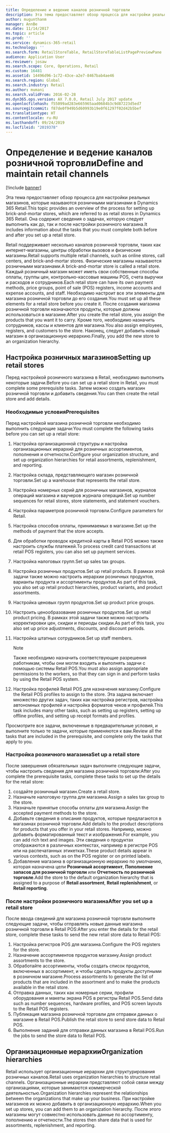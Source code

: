 ```yaml
---
title: Определение и ведение каналов розничной торговли
description: Эта тема предоставляет обзор процесса для настройки реальных магазинов, которые называются розничными магазинами в Dynamics 365 Retail. Она содержит сведения о задачах, которую следует выполнить как до, так и после настройки розничного магазина.
author: mugunthanm
manager: AnnBe
ms.date: 11/14/2017
ms.topic: article
ms.prod: ''
ms.service: dynamics-365-retail
ms.technology: ''
ms.search.form: RetailStoreTable, RetailStoreTableListPagePreviewPane
audience: Application User
ms.reviewer: josaw
ms.search.scope: Core, Operations, Retail
ms.custom: 16481
ms.assetid: 14496d96-1c72-43ce-a2e7-8467bab4ae46
ms.search.region: Global
ms.search.industry: Retail
ms.author: mumani
ms.search.validFrom: 2016-02-28
ms.dyn365.ops.version: AX 7.0.0, Retail July 2017 update
ms.openlocfilehash: f55099ad283e665965aad0684b3c9d87223d5ed7
ms.sourcegitcommit: f87de0f949b5d60993b19e0f61297f02d42b5bef
ms.translationtype: HT
ms.contentlocale: ru-RU
ms.lasthandoff: 09/24/2019
ms.locfileid: "2019378"
---
```

# <a name="define-and-maintain-retail-channels"></a><span data-ttu-id="94e80-104">Определение и ведение каналов розничной торговли</span><span class="sxs-lookup"><span data-stu-id="94e80-104">Define and maintain retail channels</span></span>

[!include [banner](includes/banner.md)]

<span data-ttu-id="94e80-105">Эта тема предоставляет обзор процесса для настройки реальных магазинов, которые называются розничными магазинами в Dynamics 365 Retail.</span><span class="sxs-lookup"><span data-stu-id="94e80-105">This topic provides an overview of the process for setting up brick-and-mortar stores, which are referred to as retail stores in Dynamics 365 Retail.</span></span> <span data-ttu-id="94e80-106">Она содержит сведения о задачах, которую следует выполнить как до, так и после настройки розничного магазина.</span><span class="sxs-lookup"><span data-stu-id="94e80-106">It includes information about the tasks that you must complete both before and after you set up a retail store.</span></span>

<span data-ttu-id="94e80-107">Retail поддерживает несколько каналов розничной торговли, таких как интернет-магазины, центры обработки вызовов и физические магазины.</span><span class="sxs-lookup"><span data-stu-id="94e80-107">Retail supports multiple retail channels, such as online stores, call centers, and brick-and-mortar stores.</span></span> <span data-ttu-id="94e80-108">Физические магазины называются розничными магазинами.</span><span class="sxs-lookup"><span data-stu-id="94e80-108">A brick-and-mortar store is called a retail store.</span></span> <span data-ttu-id="94e80-109">Каждый розничный магазин может иметь свои собственные способы оплаты, группы цен, контрольно-кассовые машины POS, счета выручки и расходов и сотрудников.</span><span class="sxs-lookup"><span data-stu-id="94e80-109">Each retail store can have its own payment methods, price groups, point of sale (POS) registers, income accounts and expense accounts, and staff.</span></span> <span data-ttu-id="94e80-110">Необходимо настроит все эти элементы для магазина розничной торговли до его создания.</span><span class="sxs-lookup"><span data-stu-id="94e80-110">You must set up all these elements for a retail store before you create it.</span></span> <span data-ttu-id="94e80-111">После создания магазина розничной торговли назначаются продукты, которые должны использоваться в магазине.</span><span class="sxs-lookup"><span data-stu-id="94e80-111">After you create the retail store, you assign the products that you want it to carry.</span></span> <span data-ttu-id="94e80-112">Кроме того, необходимо назначить сотрудников, кассы и клиентов для магазина.</span><span class="sxs-lookup"><span data-stu-id="94e80-112">You also assign employees, registers, and customers to the store.</span></span> <span data-ttu-id="94e80-113">Наконец, следует добавить новый магазин в организационную иерархию.</span><span class="sxs-lookup"><span data-stu-id="94e80-113">Finally, you add the new store to an organization hierarchy.</span></span>

## <a name="setting-up-retail-stores"></a><span data-ttu-id="94e80-114">Настройка розничных магазинов</span><span class="sxs-lookup"><span data-stu-id="94e80-114">Setting up retail stores</span></span>

<span data-ttu-id="94e80-115">Перед настройкой розничного магазина в Retail, необходимо выполнить некоторые задачи.</span><span class="sxs-lookup"><span data-stu-id="94e80-115">Before you can set up a retail store in Retail, you must complete some prerequisite tasks.</span></span> <span data-ttu-id="94e80-116">Затем можно создать магазин розничной торговли и добавить сведения.</span><span class="sxs-lookup"><span data-stu-id="94e80-116">You can then create the retail store and add details.</span></span>

### <a name="prerequisites"></a><span data-ttu-id="94e80-117">Необходимые условия</span><span class="sxs-lookup"><span data-stu-id="94e80-117">Prerequisites</span></span>

<span data-ttu-id="94e80-118">Перед настройкой магазина розничной торговли необходимо выполнить следующие задачи:</span><span class="sxs-lookup"><span data-stu-id="94e80-118">You must complete the following tasks before you can set up a retail store:</span></span>

1. <span data-ttu-id="94e80-119">Настройка организационной структуры и настройка организационных иерархий для розничных ассортиментов, пополнения и отчетности.</span><span class="sxs-lookup"><span data-stu-id="94e80-119">Configure your organization structure, and set up organization hierarchies for retail assortments, replenishment, and reporting.</span></span>
2. <span data-ttu-id="94e80-120">Настройка склада, представляющего магазин розничной торговли.</span><span class="sxs-lookup"><span data-stu-id="94e80-120">Set up a warehouse that represents the retail store.</span></span>
3. <span data-ttu-id="94e80-121">Настройка номерных серий для розничных магазинов, журналов операций магазина и ваучеров журнала операций.</span><span class="sxs-lookup"><span data-stu-id="94e80-121">Set up number sequences for retail stores, store statements, and statement vouchers.</span></span>
4. <span data-ttu-id="94e80-122">Настройка параметров розничной торговли.</span><span class="sxs-lookup"><span data-stu-id="94e80-122">Configure parameters for Retail.</span></span>
5. <span data-ttu-id="94e80-123">Настройка способов оплаты, принимаемых в магазине.</span><span class="sxs-lookup"><span data-stu-id="94e80-123">Set up the methods of payment that the store accepts.</span></span>
6. <span data-ttu-id="94e80-124">Для обработки проводок кредитной карты в Retail POS можно также настроить службы платежей.</span><span class="sxs-lookup"><span data-stu-id="94e80-124">To process credit card transactions at retail POS registers, you can also set up payment services.</span></span>
7. <span data-ttu-id="94e80-125">Настройка налоговых групп.</span><span class="sxs-lookup"><span data-stu-id="94e80-125">Set up sales tax groups.</span></span>
8. <span data-ttu-id="94e80-126">Настройка розничных продуктов.</span><span class="sxs-lookup"><span data-stu-id="94e80-126">Set up retail products.</span></span> <span data-ttu-id="94e80-127">В рамках этой задачи также можно настроить иерархии розничных продуктов, варианты продукта и ассортименты продуктов.</span><span class="sxs-lookup"><span data-stu-id="94e80-127">As part of this task, you also set up retail product hierarchies, product variants, and product assortments.</span></span>
9. <span data-ttu-id="94e80-128">Настройка ценовых групп продуктов.</span><span class="sxs-lookup"><span data-stu-id="94e80-128">Set up product price groups.</span></span>
10. <span data-ttu-id="94e80-129">Настроить ценообразование розничных продуктов.</span><span class="sxs-lookup"><span data-stu-id="94e80-129">Set up retail product pricing.</span></span> <span data-ttu-id="94e80-130">В рамках этой задачи также можно настроить корректировки цен, скидки и периоды скидки.</span><span class="sxs-lookup"><span data-stu-id="94e80-130">As part of this task, you also set up price adjustments, discounts, and discount periods.</span></span>
11. <span data-ttu-id="94e80-131">Настройка штатных сотрудников.</span><span class="sxs-lookup"><span data-stu-id="94e80-131">Set up staff members.</span></span>

    > [!NOTE]
    > <span data-ttu-id="94e80-132">Также необходимо назначить соответствующие разрешения работникам, чтобы они могли входить и выполнять задачи с помощью системы Retail POS.</span><span class="sxs-lookup"><span data-stu-id="94e80-132">You must also assign appropriate permissions to the workers, so that they can sign in and perform tasks by using the Retail POS system.</span></span>

12. <span data-ttu-id="94e80-133">Настройка профилей Retail POS для назначения магазину.</span><span class="sxs-lookup"><span data-stu-id="94e80-133">Configure the Retail POS profiles to assign to the store.</span></span> <span data-ttu-id="94e80-134">Эта задача включает множество других задач, таких как настройка регистров, настройка автономных профилей и настройка форматов чеков и профилей.</span><span class="sxs-lookup"><span data-stu-id="94e80-134">This task includes many other tasks, such as setting up registers, setting up offline profiles, and setting up receipt formats and profiles.</span></span>

<span data-ttu-id="94e80-135">Просмотрите все задачи, включенные в предварительные условия, и выполните только те задачи, которые применяются к вам.</span><span class="sxs-lookup"><span data-stu-id="94e80-135">Review all the tasks that are included in the prerequisite, and complete only the tasks that apply to you.</span></span>

### <a name="set-up-a-retail-store"></a><span data-ttu-id="94e80-136">Настройка розничного магазина</span><span class="sxs-lookup"><span data-stu-id="94e80-136">Set up a retail store</span></span>

<span data-ttu-id="94e80-137">После завершения обязательных задач выполните следующие задачи, чтобы настроить сведения для магазина розничной торговли:</span><span class="sxs-lookup"><span data-stu-id="94e80-137">After you complete the prerequisite tasks, complete these tasks to set up the details for the retail store:</span></span>

1. <span data-ttu-id="94e80-138">создайте розничный магазин.</span><span class="sxs-lookup"><span data-stu-id="94e80-138">Create a retail store.</span></span>
2. <span data-ttu-id="94e80-139">Назначьте налоговую группа для магазина.</span><span class="sxs-lookup"><span data-stu-id="94e80-139">Assign a sales tax group to the store.</span></span>
3. <span data-ttu-id="94e80-140">Назначьте принятые способы оплаты для магазина.</span><span class="sxs-lookup"><span data-stu-id="94e80-140">Assign the accepted payment methods to the store.</span></span>
4. <span data-ttu-id="94e80-141">Добавьте сведения в описания продуктов, которые предлагаются в магазинах розничной торговли.</span><span class="sxs-lookup"><span data-stu-id="94e80-141">Add details to the product descriptions for products that you offer in your retail stores.</span></span> <span data-ttu-id="94e80-142">Например, можно добавить форматированный текст и изображения.</span><span class="sxs-lookup"><span data-stu-id="94e80-142">For example, you can add rich text and images.</span></span> <span data-ttu-id="94e80-143">Эти сведения о продуктах отображаются в различных контекстах, например в регистре POS или на распечатанных этикетках.</span><span class="sxs-lookup"><span data-stu-id="94e80-143">These product details appear in various contexts, such as on the POS register or on printed labels.</span></span>
5. <span data-ttu-id="94e80-144">Добавление магазина в организационную иерархию по умолчанию, которая назначена цели **Розничный ассортимент**, **Пополнение запасов для розничной торговли** или **Отчетность по розничной торговле**.</span><span class="sxs-lookup"><span data-stu-id="94e80-144">Add the store to the default organization hierarchy that is assigned to a purpose of **Retail assortment**, **Retail replenishment**, or **Retail reporting**.</span></span>

### <a name="after-you-set-up-a-retail-store"></a><span data-ttu-id="94e80-145">После настройки розничного магазина</span><span class="sxs-lookup"><span data-stu-id="94e80-145">After you set up a retail store</span></span>

<span data-ttu-id="94e80-146">После ввода сведений для магазина розничной торговли выполните следующие задачи, чтобы отправлять новые данные магазина розничной торговли в Retail POS:</span><span class="sxs-lookup"><span data-stu-id="94e80-146">After you enter the details for the retail store, complete these tasks to send the new retail store data to Retail POS:</span></span>

1. <span data-ttu-id="94e80-147">Настройка регистров POS для магазина.</span><span class="sxs-lookup"><span data-stu-id="94e80-147">Configure the POS registers for the store.</span></span>
2. <span data-ttu-id="94e80-148">Назначение ассортиментов продуктов магазину.</span><span class="sxs-lookup"><span data-stu-id="94e80-148">Assign product assortments to the store.</span></span>
3. <span data-ttu-id="94e80-149">Обработайте ассортименты, чтобы создать список продуктов, включенных в ассортимент, и чтобы сделать продукты доступными в розничном магазине.</span><span class="sxs-lookup"><span data-stu-id="94e80-149">Process assortments to generate the list of products that are included in the assortment and to make the products available in the retail store.</span></span>
4. <span data-ttu-id="94e80-150">Отправка данных, таких как номерные серии, профили оборудования и макеты экрана POS в регистры Retail POS.</span><span class="sxs-lookup"><span data-stu-id="94e80-150">Send data such as number sequences, hardware profiles, and POS screen layouts to the Retail POS registers.</span></span>
5. <span data-ttu-id="94e80-151">Публикация магазина розничной торговли для отправки данных о магазине в Retail POS.</span><span class="sxs-lookup"><span data-stu-id="94e80-151">Publish the retail store to send store data to Retail POS.</span></span>
6. <span data-ttu-id="94e80-152">Выполнение заданий для отправки данных магазина в Retail POS.</span><span class="sxs-lookup"><span data-stu-id="94e80-152">Run the jobs to send the store data to Retail POS.</span></span>

## <a name="organization-hierarchies"></a><span data-ttu-id="94e80-153">Организационные иерархии</span><span class="sxs-lookup"><span data-stu-id="94e80-153">Organization hierarchies</span></span>

<span data-ttu-id="94e80-154">Retail использует организационные иерархии для структурирования розничных каналов.</span><span class="sxs-lookup"><span data-stu-id="94e80-154">Retail uses organization hierarchies to structure retail channels.</span></span> <span data-ttu-id="94e80-155">Организационные иерархии представляют собой связи между организациями, которые занимаются коммерческой деятельностью.</span><span class="sxs-lookup"><span data-stu-id="94e80-155">Organization hierarchies represent the relationships between the organizations that make up your business.</span></span> <span data-ttu-id="94e80-156">При настройке магазинов их можно добавить в организационную иерархию.</span><span class="sxs-lookup"><span data-stu-id="94e80-156">When you set up stores, you can add them to an organization hierarchy.</span></span> <span data-ttu-id="94e80-157">После этого магазины могут совместно использовать данные по ассортименту, пополнению и отчетности.</span><span class="sxs-lookup"><span data-stu-id="94e80-157">The stores then share data that is used for assortments, replenishment, and reporting.</span></span>
